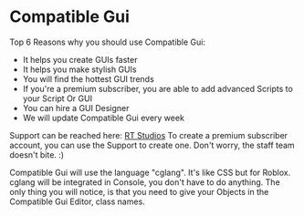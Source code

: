 # Compatible Gui

Top 6 Reasons why you should use Compatible Gui:

- It helps you create GUIs faster
- It helps you make stylish GUIs
- You will find the hottest GUI trends
- If you're a premium subscriber, you are able to add advanced Scripts to your Script Or GUI
- You can hire a GUI Designer
- We will update Compatible Gui every week

Support can be reached here: [RT Studios](https://discord.gg/hetNYfTRSN)
To create a premium subscriber account, you can use the Support to create one.
Don't worry, the staff team doesn't bite. :)

Compatible Gui will use the language "cglang". It's like CSS but for Roblox.
cglang will be integrated in Console, you don't have to do anything.
The only thing you will notice, is that you need to give your Objects in the Compatible Gui Editor, class names.
